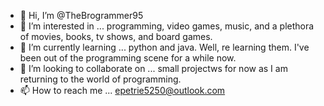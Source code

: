 - 👋 Hi, I’m @TheBrogrammer95
- 👀 I’m interested in ... programming, video games, music, and a plethora of movies, books, tv shows, and board games.
- 🌱 I’m currently learning ... python and java. Well, re learning them. I've been out of the programming scene for a while now.
- 💞️ I’m looking to collaborate on ... small projectws for now as I am returning to the world of programming.
- 📫 How to reach me ... epetrie5250@outlook.com

<!---
TheBrogrammer95/TheBrogrammer95 is a ✨ special ✨ repository because its `README.md` (this file) appears on your GitHub profile.
You can click the Preview link to take a look at your changes.
--->
